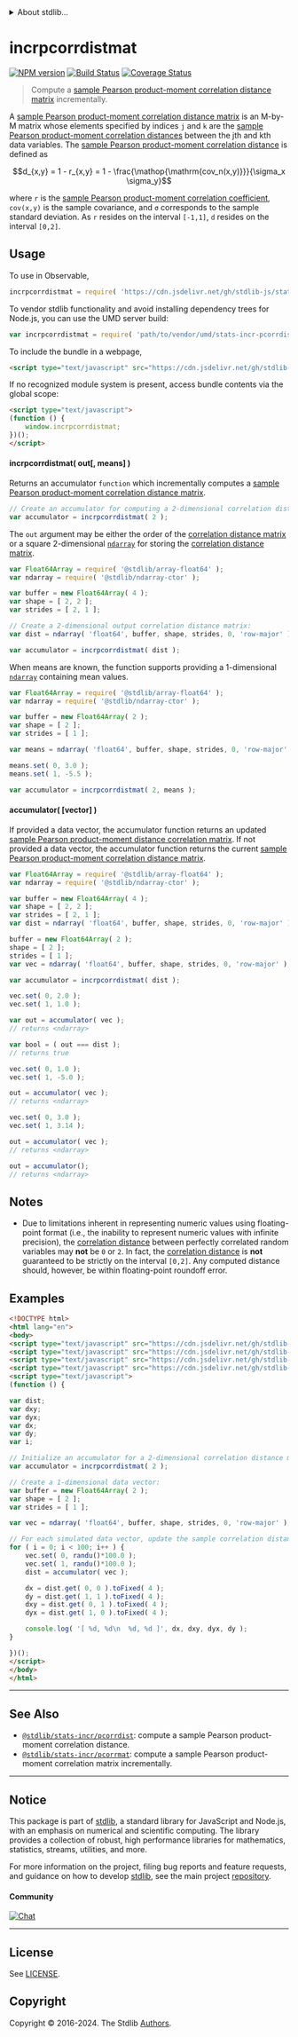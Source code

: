 <!--

@license Apache-2.0

Copyright (c) 2018 The Stdlib Authors.

Licensed under the Apache License, Version 2.0 (the "License");
you may not use this file except in compliance with the License.
You may obtain a copy of the License at

   http://www.apache.org/licenses/LICENSE-2.0

Unless required by applicable law or agreed to in writing, software
distributed under the License is distributed on an "AS IS" BASIS,
WITHOUT WARRANTIES OR CONDITIONS OF ANY KIND, either express or implied.
See the License for the specific language governing permissions and
limitations under the License.

-->


<details>
  <summary>
    About stdlib...
  </summary>
  <p>We believe in a future in which the web is a preferred environment for numerical computation. To help realize this future, we've built stdlib. stdlib is a standard library, with an emphasis on numerical and scientific computation, written in JavaScript (and C) for execution in browsers and in Node.js.</p>
  <p>The library is fully decomposable, being architected in such a way that you can swap out and mix and match APIs and functionality to cater to your exact preferences and use cases.</p>
  <p>When you use stdlib, you can be absolutely certain that you are using the most thorough, rigorous, well-written, studied, documented, tested, measured, and high-quality code out there.</p>
  <p>To join us in bringing numerical computing to the web, get started by checking us out on <a href="https://github.com/stdlib-js/stdlib">GitHub</a>, and please consider <a href="https://opencollective.com/stdlib">financially supporting stdlib</a>. We greatly appreciate your continued support!</p>
</details>

# incrpcorrdistmat

[![NPM version][npm-image]][npm-url] [![Build Status][test-image]][test-url] [![Coverage Status][coverage-image]][coverage-url] <!-- [![dependencies][dependencies-image]][dependencies-url] -->

> Compute a [sample Pearson product-moment correlation distance matrix][pearson-correlation] incrementally.

<section class="intro">

A [sample Pearson product-moment correlation distance matrix][pearson-correlation] is an M-by-M matrix whose elements specified by indices `j` and `k` are the [sample Pearson product-moment correlation distances][pearson-correlation] between the jth and kth data variables. The [sample Pearson product-moment correlation distance][pearson-correlation] is defined as

<!-- <equation class="equation" label="eq:pearson_distance" align="center" raw="d_{x,y} = 1 - r_{x,y} = 1 - \frac{\operatorname{cov_n(x,y)}}{\sigma_x \sigma_y}" alt="Equation for the Pearson product-moment correlation distance."> -->

```math
d_{x,y} = 1 - r_{x,y} = 1 - \frac{\mathop{\mathrm{cov_n(x,y)}}}{\sigma_x \sigma_y}
```

<!-- <div class="equation" align="center" data-raw-text="d_{x,y} = 1 - r_{x,y} = 1 - \frac{\operatorname{cov_n(x,y)}}{\sigma_x \sigma_y}" data-equation="eq:pearson_distance">
    <img src="https://cdn.jsdelivr.net/gh/stdlib-js/stdlib@49d8cabda84033d55d7b8069f19ee3dd8b8d1496/lib/node_modules/@stdlib/stats/incr/pcorrdistmat/docs/img/equation_pearson_distance.svg" alt="Equation for the Pearson product-moment correlation distance.">
    <br>
</div> -->

<!-- </equation> -->

where `r` is the [sample Pearson product-moment correlation coefficient][pearson-correlation], `cov(x,y)` is the sample covariance, and `σ` corresponds to the sample standard deviation. As `r` resides on the interval `[-1,1]`, `d` resides on the interval `[0,2]`.

</section>

<!-- /.intro -->



<section class="usage">

## Usage

To use in Observable,

```javascript
incrpcorrdistmat = require( 'https://cdn.jsdelivr.net/gh/stdlib-js/stats-incr-pcorrdistmat@v0.2.2-umd/browser.js' )
```

To vendor stdlib functionality and avoid installing dependency trees for Node.js, you can use the UMD server build:

```javascript
var incrpcorrdistmat = require( 'path/to/vendor/umd/stats-incr-pcorrdistmat/index.js' )
```

To include the bundle in a webpage,

```html
<script type="text/javascript" src="https://cdn.jsdelivr.net/gh/stdlib-js/stats-incr-pcorrdistmat@v0.2.2-umd/browser.js"></script>
```

If no recognized module system is present, access bundle contents via the global scope:

```html
<script type="text/javascript">
(function () {
    window.incrpcorrdistmat;
})();
</script>
```

#### incrpcorrdistmat( out\[, means] )

Returns an accumulator `function` which incrementally computes a [sample Pearson product-moment correlation distance matrix][pearson-correlation].

```javascript
// Create an accumulator for computing a 2-dimensional correlation distance matrix:
var accumulator = incrpcorrdistmat( 2 );
```

The `out` argument may be either the order of the [correlation distance matrix][pearson-correlation] or a square 2-dimensional [`ndarray`][@stdlib/ndarray/ctor] for storing the [correlation distance matrix][pearson-correlation].

```javascript
var Float64Array = require( '@stdlib/array-float64' );
var ndarray = require( '@stdlib/ndarray-ctor' );

var buffer = new Float64Array( 4 );
var shape = [ 2, 2 ];
var strides = [ 2, 1 ];

// Create a 2-dimensional output correlation distance matrix:
var dist = ndarray( 'float64', buffer, shape, strides, 0, 'row-major' );

var accumulator = incrpcorrdistmat( dist );
```

When means are known, the function supports providing a 1-dimensional [`ndarray`][@stdlib/ndarray/ctor] containing mean values.

```javascript
var Float64Array = require( '@stdlib/array-float64' );
var ndarray = require( '@stdlib/ndarray-ctor' );

var buffer = new Float64Array( 2 );
var shape = [ 2 ];
var strides = [ 1 ];

var means = ndarray( 'float64', buffer, shape, strides, 0, 'row-major' );

means.set( 0, 3.0 );
means.set( 1, -5.5 );

var accumulator = incrpcorrdistmat( 2, means );
```

#### accumulator( \[vector] )

If provided a data vector, the accumulator function returns an updated [sample Pearson product-moment distance correlation matrix][pearson-correlation]. If not provided a data vector, the accumulator function returns the current [sample Pearson product-moment correlation distance matrix][pearson-correlation].

```javascript
var Float64Array = require( '@stdlib/array-float64' );
var ndarray = require( '@stdlib/ndarray-ctor' );

var buffer = new Float64Array( 4 );
var shape = [ 2, 2 ];
var strides = [ 2, 1 ];
var dist = ndarray( 'float64', buffer, shape, strides, 0, 'row-major' );

buffer = new Float64Array( 2 );
shape = [ 2 ];
strides = [ 1 ];
var vec = ndarray( 'float64', buffer, shape, strides, 0, 'row-major' );

var accumulator = incrpcorrdistmat( dist );

vec.set( 0, 2.0 );
vec.set( 1, 1.0 );

var out = accumulator( vec );
// returns <ndarray>

var bool = ( out === dist );
// returns true

vec.set( 0, 1.0 );
vec.set( 1, -5.0 );

out = accumulator( vec );
// returns <ndarray>

vec.set( 0, 3.0 );
vec.set( 1, 3.14 );

out = accumulator( vec );
// returns <ndarray>

out = accumulator();
// returns <ndarray>
```

</section>

<!-- /.usage -->

<section class="notes">

## Notes

-   Due to limitations inherent in representing numeric values using floating-point format (i.e., the inability to represent numeric values with infinite precision), the [correlation distance][pearson-correlation] between perfectly correlated random variables may **not** be `0` or `2`. In fact, the [correlation distance][pearson-correlation] is **not** guaranteed to be strictly on the interval `[0,2]`. Any computed distance should, however, be within floating-point roundoff error.

</section>

<!-- /.notes -->

<section class="examples">

## Examples

<!-- eslint no-undef: "error" -->

```html
<!DOCTYPE html>
<html lang="en">
<body>
<script type="text/javascript" src="https://cdn.jsdelivr.net/gh/stdlib-js/random-base-randu@umd/browser.js"></script>
<script type="text/javascript" src="https://cdn.jsdelivr.net/gh/stdlib-js/ndarray-ctor@umd/browser.js"></script>
<script type="text/javascript" src="https://cdn.jsdelivr.net/gh/stdlib-js/array-float64@umd/browser.js"></script>
<script type="text/javascript" src="https://cdn.jsdelivr.net/gh/stdlib-js/stats-incr-pcorrdistmat@v0.2.2-umd/browser.js"></script>
<script type="text/javascript">
(function () {

var dist;
var dxy;
var dyx;
var dx;
var dy;
var i;

// Initialize an accumulator for a 2-dimensional correlation distance matrix:
var accumulator = incrpcorrdistmat( 2 );

// Create a 1-dimensional data vector:
var buffer = new Float64Array( 2 );
var shape = [ 2 ];
var strides = [ 1 ];

var vec = ndarray( 'float64', buffer, shape, strides, 0, 'row-major' );

// For each simulated data vector, update the sample correlation distance matrix...
for ( i = 0; i < 100; i++ ) {
    vec.set( 0, randu()*100.0 );
    vec.set( 1, randu()*100.0 );
    dist = accumulator( vec );

    dx = dist.get( 0, 0 ).toFixed( 4 );
    dy = dist.get( 1, 1 ).toFixed( 4 );
    dxy = dist.get( 0, 1 ).toFixed( 4 );
    dyx = dist.get( 1, 0 ).toFixed( 4 );

    console.log( '[ %d, %d\n  %d, %d ]', dx, dxy, dyx, dy );
}

})();
</script>
</body>
</html>
```

</section>

<!-- /.examples -->

<!-- Section for related `stdlib` packages. Do not manually edit this section, as it is automatically populated. -->

<section class="related">

* * *

## See Also

-   <span class="package-name">[`@stdlib/stats-incr/pcorrdist`][@stdlib/stats/incr/pcorrdist]</span><span class="delimiter">: </span><span class="description">compute a sample Pearson product-moment correlation distance.</span>
-   <span class="package-name">[`@stdlib/stats-incr/pcorrmat`][@stdlib/stats/incr/pcorrmat]</span><span class="delimiter">: </span><span class="description">compute a sample Pearson product-moment correlation matrix incrementally.</span>

</section>

<!-- /.related -->

<!-- Section for all links. Make sure to keep an empty line after the `section` element and another before the `/section` close. -->


<section class="main-repo" >

* * *

## Notice

This package is part of [stdlib][stdlib], a standard library for JavaScript and Node.js, with an emphasis on numerical and scientific computing. The library provides a collection of robust, high performance libraries for mathematics, statistics, streams, utilities, and more.

For more information on the project, filing bug reports and feature requests, and guidance on how to develop [stdlib][stdlib], see the main project [repository][stdlib].

#### Community

[![Chat][chat-image]][chat-url]

---

## License

See [LICENSE][stdlib-license].


## Copyright

Copyright &copy; 2016-2024. The Stdlib [Authors][stdlib-authors].

</section>

<!-- /.stdlib -->

<!-- Section for all links. Make sure to keep an empty line after the `section` element and another before the `/section` close. -->

<section class="links">

[npm-image]: http://img.shields.io/npm/v/@stdlib/stats-incr-pcorrdistmat.svg
[npm-url]: https://npmjs.org/package/@stdlib/stats-incr-pcorrdistmat

[test-image]: https://github.com/stdlib-js/stats-incr-pcorrdistmat/actions/workflows/test.yml/badge.svg?branch=v0.2.2
[test-url]: https://github.com/stdlib-js/stats-incr-pcorrdistmat/actions/workflows/test.yml?query=branch:v0.2.2

[coverage-image]: https://img.shields.io/codecov/c/github/stdlib-js/stats-incr-pcorrdistmat/main.svg
[coverage-url]: https://codecov.io/github/stdlib-js/stats-incr-pcorrdistmat?branch=main

<!--

[dependencies-image]: https://img.shields.io/david/stdlib-js/stats-incr-pcorrdistmat.svg
[dependencies-url]: https://david-dm.org/stdlib-js/stats-incr-pcorrdistmat/main

-->

[chat-image]: https://img.shields.io/gitter/room/stdlib-js/stdlib.svg
[chat-url]: https://app.gitter.im/#/room/#stdlib-js_stdlib:gitter.im

[stdlib]: https://github.com/stdlib-js/stdlib

[stdlib-authors]: https://github.com/stdlib-js/stdlib/graphs/contributors

[umd]: https://github.com/umdjs/umd
[es-module]: https://developer.mozilla.org/en-US/docs/Web/JavaScript/Guide/Modules

[deno-url]: https://github.com/stdlib-js/stats-incr-pcorrdistmat/tree/deno
[deno-readme]: https://github.com/stdlib-js/stats-incr-pcorrdistmat/blob/deno/README.md
[umd-url]: https://github.com/stdlib-js/stats-incr-pcorrdistmat/tree/umd
[umd-readme]: https://github.com/stdlib-js/stats-incr-pcorrdistmat/blob/umd/README.md
[esm-url]: https://github.com/stdlib-js/stats-incr-pcorrdistmat/tree/esm
[esm-readme]: https://github.com/stdlib-js/stats-incr-pcorrdistmat/blob/esm/README.md
[branches-url]: https://github.com/stdlib-js/stats-incr-pcorrdistmat/blob/main/branches.md

[stdlib-license]: https://raw.githubusercontent.com/stdlib-js/stats-incr-pcorrdistmat/main/LICENSE

[pearson-correlation]: https://en.wikipedia.org/wiki/Pearson_correlation_coefficient

[@stdlib/ndarray/ctor]: https://github.com/stdlib-js/ndarray-ctor/tree/umd

<!-- <related-links> -->

[@stdlib/stats/incr/pcorrdist]: https://github.com/stdlib-js/stats-incr-pcorrdist/tree/umd

[@stdlib/stats/incr/pcorrmat]: https://github.com/stdlib-js/stats-incr-pcorrmat/tree/umd

<!-- </related-links> -->

</section>

<!-- /.links -->
